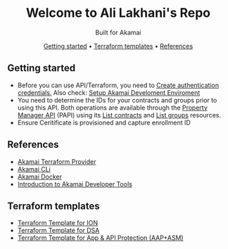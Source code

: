 <!-- markdownlint-configure-file {
  "MD013": {
    "code_blocks": false,
    "tables": false
  },
  "MD033": false,
  "MD041": false
} -->

<div align="center">

# Welcome to Ali Lakhani's Repo
Built for Akamai

[Getting started](#getting-started) •
[Terraform templates](#terraform-templates) •
[References](#References)

</div>

<div align="left">

## Getting started

 * Before you can use API/Terraform, you need to [Create authentication credentials.](https://techdocs.akamai.com/developer/docs/set-up-authentication-credentials) Also check: [Setup Akamai Develoment Enviroment](https://techdocs.akamai.com/developer/docs/set-up-authentication-credentials)
 * You need to determine the IDs for your contracts and groups prior to using this API. Both operations are available through the [Property Manager API](https://techdocs.akamai.com/property-mgr/reference/api) (PAPI) using its [List contracts](https://techdocs.akamai.com/property-mgr/reference/get-contracts) and [List groups](https://techdocs.akamai.com/property-mgr/reference/get-groups) resources.
 * Ensure Ceritificate is provisioned and capture enrollment ID


## References

* [Akamai Terraform Provider](https://registry.terraform.io/providers/akamai/akamai/latest/docs)
* [Akamai CLi](https://github.com/akamai/cli)
* [Akamai Docker](https://github.com/akamai/akamai-docker)
* [Introduction to Akamai Developer Tools](https://techdocs.akamai.com/developer/docs/welcome-to-the-akamai-developer-documentation-hub)

## Terraform templates

* [Terraform Template for ION](https://github.com/alilakhani786/akamai/tree/main/terraform/templates/template-ion)
* [Terraform Template for DSA](https://github.com/alilakhani786/akamai/tree/main/terraform/templates/template-dsa)
* [Terraform Template for App & API Protection (AAP+ASM)](https://github.com/alilakhani786/akamai/tree/main/terraform/templates/template-AAP%2BASM)

<!---
## Self service

### Export delivery configuration into a working terraform project

```
akamai terraform --section <section_name> create-property <property_name>
```
Example output :
```
Configuring Property
...
Saving TF configurations ... [OK]
```
-->

</div>
